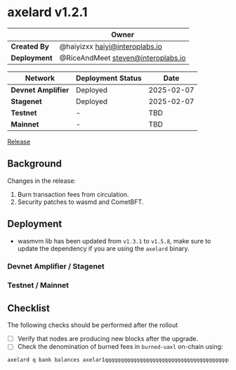 # axelard v1.2.1

|  | **Owner** |
|-----------|------------|
| **Created By** | @haiyizxx <haiyi@interoplabs.io> |
| **Deployment** | @RiceAndMeet <steven@interoplabs.io> |

| **Network** | **Deployment Status** | **Date** |
|-------------|----------------------|----------|
| **Devnet Amplifier** | Deployed | 2025-02-07 |
| **Stagenet** | Deployed | 2025-02-07 |
| **Testnet** | - | TBD |
| **Mainnet** | - | TBD |

[Release](https://github.com/axelarnetwork/axelar-core/releases/tag/v1.2.1)

## Background

Changes in the release:

1. Burn transaction fees from circulation.
2. Security patches to wasmd and CometBFT.

## Deployment

- wasmvm lib has been updated from `v1.3.1` to `v1.5.8`, make sure to update the dependency if you are using the `axelard` binary.

### Devnet Amplifier / Stagenet

### Testnet / Mainnet

## Checklist

The following checks should be performed after the rollout

- [ ] Verify that nodes are producing new blocks after the upgrade.
- [ ] Check the denomination of burned fees in `burned-uaxl` on-chain using:
```bash
axelard q bank balances axelar1qqqqqqqqqqqqqqqqqqqqqqqqqqqqqqqqqqqqqqqqqqqqqqqqqqqqecnww6
```

